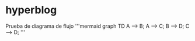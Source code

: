 # hyperblog
Prueba de diagrama de flujo
'''mermaid
graph TD
  A --> B;
  A --> C;
  B --> D;
  C --> D;
'''
